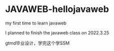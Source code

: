 # JAVAWEB-hellojavaweb
 my first time to learn javaweb



I planned to finish the javaweb class on 2022.3.25



gtmd毕业设计，学完这个学SSM
